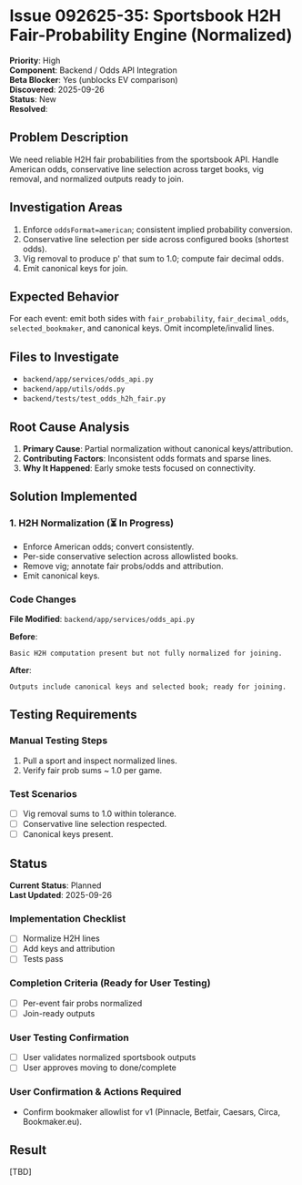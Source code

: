 # Issue 092625-35: Sportsbook H2H Fair-Probability Engine (Normalized)

**Priority**: High  
**Component**: Backend / Odds API Integration  
**Beta Blocker**: Yes (unblocks EV comparison)  
**Discovered**: 2025-09-26  
**Status**: New  
**Resolved**: 

## Problem Description

We need reliable H2H fair probabilities from the sportsbook API. Handle American odds, conservative line selection across target books, vig removal, and normalized outputs ready to join.

## Investigation Areas

1. Enforce `oddsFormat=american`; consistent implied probability conversion.  
2. Conservative line selection per side across configured books (shortest odds).  
3. Vig removal to produce p' that sum to 1.0; compute fair decimal odds.  
4. Emit canonical keys for join.

## Expected Behavior

For each event: emit both sides with `fair_probability`, `fair_decimal_odds`, `selected_bookmaker`, and canonical keys. Omit incomplete/invalid lines.

## Files to Investigate

- `backend/app/services/odds_api.py`  
- `backend/app/utils/odds.py`  
- `backend/tests/test_odds_h2h_fair.py`

## Root Cause Analysis

1. **Primary Cause**: Partial normalization without canonical keys/attribution.  
2. **Contributing Factors**: Inconsistent odds formats and sparse lines.  
3. **Why It Happened**: Early smoke tests focused on connectivity.

## Solution Implemented

### 1. H2H Normalization (⏳ In Progress)
- Enforce American odds; convert consistently.  
- Per-side conservative selection across allowlisted books.  
- Remove vig; annotate fair probs/odds and attribution.  
- Emit canonical keys.

### Code Changes

**File Modified**: `backend/app/services/odds_api.py`

**Before**:
```text
Basic H2H computation present but not fully normalized for joining.
```

**After**:
```text
Outputs include canonical keys and selected book; ready for joining.
```

## Testing Requirements

### Manual Testing Steps
1. Pull a sport and inspect normalized lines.  
2. Verify fair prob sums ~ 1.0 per game.

### Test Scenarios
- [ ] Vig removal sums to 1.0 within tolerance.  
- [ ] Conservative line selection respected.  
- [ ] Canonical keys present.

## Status

**Current Status**: Planned  
**Last Updated**: 2025-09-26

### Implementation Checklist
- [ ] Normalize H2H lines  
- [ ] Add keys and attribution  
- [ ] Tests pass

### Completion Criteria (Ready for User Testing)
- [ ] Per-event fair probs normalized  
- [ ] Join-ready outputs

### User Testing Confirmation
- [ ] User validates normalized sportsbook outputs  
- [ ] User approves moving to done/complete

### User Confirmation & Actions Required
- Confirm bookmaker allowlist for v1 (Pinnacle, Betfair, Caesars, Circa, Bookmaker.eu).

## Result

[TBD]

